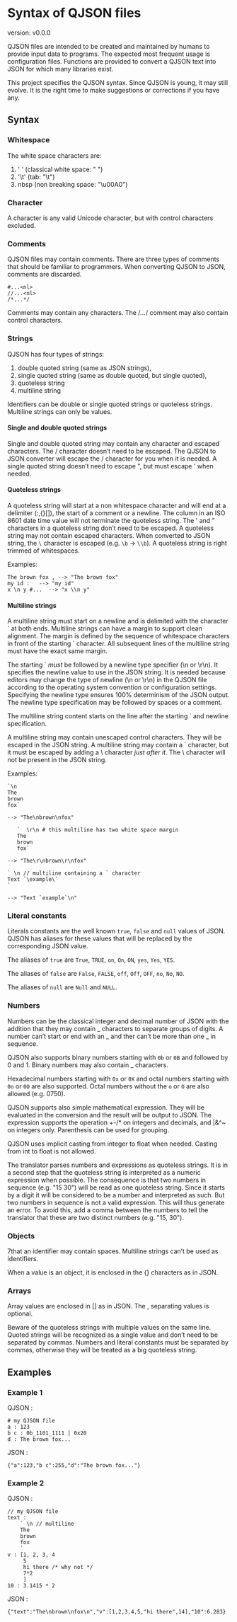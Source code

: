 # Syntax of QJSON files

version: v0.0.0

QJSON files are intended to be created and maintained by humans to 
provide input data to programs. The expected most frequent usage is
configuration files. Functions are provided to convert a QJSON text
into JSON for which many libraries exist.

This project specifies the QJSON syntax. Since QJSON is young, it may
still evolve. It is the right time to make suggestions or corrections
if you have any. 

## Syntax

### Whitespace

The white space characters are: 
1. ' ' (classical white space: " ")
2. '\t' (tab: "\t")
3. nbsp (non breaking space: "\u00A0")

### Character

A character is any valid Unicode character, but with control characters excluded.

### Comments

QJSON files may contain comments. There are three types of comments that
should be familiar to programmers. When converting QJSON to JSON, comments 
are discarded.

    #...<nl> 
    //...<nl>
    /*...*/

Comments may contain any characters. The /*...*/ comment may also contain 
control characters.

### Strings

QJSON has four types of strings:
1. double quoted string (same as JSON strings),
2. single quoted string (same as double quoted, but single quoted),
3. quoteless string
4. multiline string

Identifiers can be double or single quoted strings or quoteless strings. 
Multiline strings can only be values. 

#### Single and double quoted strings

Single and double quoted string may contain any character and escaped
characters. The / character doesn’t need to be escaped. The QJSON to JSON
converter will escape the / character for you when it is needed. A single 
quoted string doesn’t need to escape ", but must escape ' when needed.

#### Quoteless strings

A quoteless string will start at a non whitespace character and will end 
at a delimiter (:,{}[]), the start of a comment or a newline. The column
in an ISO 8601 date time value will not terminate the quoteless string. 
The ' and " characters in a quoteless string don’t need to be escaped. 
A quoteless string may not contain escaped characters. When converted 
to JSON string, the `\` character is escaped (e.g. `\b` -> `\\b`). A 
quoteless string is right trimmed of whitespaces. 

Examples:

    The brown fox , --> "The brown fox"
    my id :   --> "my id"
    x \n y #...  --> "x \\n y"

#### Multiline strings

A multiline string must start on a newline and is delimited with the character 
\` at both ends. Multiline strings can have a margin to support clean alignment.
The margin is defined by the sequence of whitespace characters in front of the 
starting \` character. All subsequent lines of the multiline string must have 
the exact same margin. 

The starting \` *must* be followed by a newline type specifier (\n or \r\n). It  
specifies the newline value to use in the JSON string. It is needed because
editors may change the type of newline (\n or \r\n) in the QJSON file according
to the operating system convention or configuration settings. Specifying the 
newline type ensures 100% determinism of the JSON output. The newline type 
specification may be followed by spaces or a comment. 

The multiline string content starts on the line after the starting \` and newline
specification.

A multiline string may contain unescaped control characters. They will be escaped
in the JSON string. A multiline string may contain a \` character, but it must 
be escaped by adding a \ character *just after it*. The \ character will not be 
present in the JSON string. 


Examples:

    `\n
    The
    brown
    fox`

    --> "The\nbrown\nfox"

       `  \r\n # this multiline has two white space margin
       The
       brown
       fox`

    --> "The\r\nbrown\r\nfox"

    ` \n // multiline containing a ` character
    Text `\example\`
    `
  
    --> "Text `example`\n"

### Literal constants

Literals constants are the well known `true`, `false` and `null` values of JSON. 
QJSON has aliases for these values that will be replaced by the corresponding JSON
value.

The aliases of `true` are `True`, `TRUE`, `on`, `On`, `ON`, `yes`, `Yes`, `YES`.

The aliases of `false` are `False`, `FALSE`, `off`, `Off`, `OFF`, `no`, `No`, `NO`. 

The aliases of `null` are `Null` and `NULL`. 

### Numbers

Numbers can be the classical integer and decimal number of JSON with the addition 
that they may contain _ characters to separate groups of digits. A number can’t start
or end with an _ and ther can’t be more than one _ in sequence. 

QJSON also supports binary numbers starting with `0b` or `0B` and followed by 0 and 1.
Binary numbers may also contain _ characters.

Hexadecimal numbers starting with `0x` or `0X` and octal numbers starting with `0o` or
`0O` are also supported. Octal numbers without the `o` or `O` are also allowed (e.g. 0750).

QJSON supports also simple mathematical expression. They will be evaluated in the 
conversion and the result will be output to JSON. The expression supports the operation
+-/* on integers and decimals, and |&^~ on integers only. Parenthesis can be used for grouping.

QJSON uses implicit casting from integer to float when needed. Casting from int to float is 
not allowed. 

The translator parses numbers and expressions as quoteless strings. It is in a second 
step that the quoteless string is interpreted as a numeric expression when possible. The
consequence is that two numbers in sequence (e.g. "15 30") will be read as one quoteless
string. Since it starts by a digit it will be considered to be a number and interpreted as
such. But two numbers in sequence is not a valid expression. This will thus generate an error.
To avoid this, add a comma between the numbers to tell the translator that these are two 
distinct numbers (e.g. "15, 30"). 

### Objects
7that an identifier may contain spaces. Multiline 
strings can’t be used as identifiers.

When a value is an object, it is enclosed in the {} characters as in JSON. 

### Arrays

Array values are enclosed in [] as in JSON. The , separating values is optional. 

Beware of the quoteless strings with multiple values on the same line. Quoted 
strings will be recognized as a single value and don’t need to be separated by
commas. Numbers and literal constants must be separated by commas, otherwise 
they will be treated as a big quoteless string. 


## Examples

### Example 1

QJSON :

    # my QJSON file
    a : 123
    b c : 0b_1101_1111 | 0x20
    d : The brown fox...

JSON : 

    {"a":123,"b c":255,"d":"The brown fox..."}

### Example 2

QJSON :

    // my QJSON file
    text :
        ` \n // multiline
        The
        brown
        fox
        `
    v : [1, 2, 3, 4
         5
         hi there /* why not */
         7*2
         ]
    10 : 3.1415 * 2

JSON : 

    {"text":"The\nbrown\nfox\n","v":[1,2,3,4,5,"hi there",14],"10":6.283}
